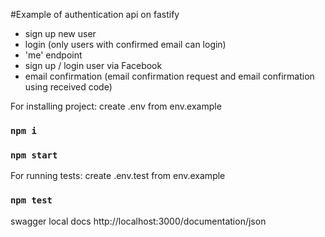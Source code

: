 #Example of authentication api on fastify<br>
- sign up new user
- login (only users with confirmed email can login)
- 'me' endpoint
- sign up / login user via Facebook
- email confirmation (email confirmation request and email confirmation using received code)

For installing project: create .env from env.example<br>

### `npm i`
### `npm start`

For running tests: create .env.test from env.example<br>

### `npm test`

swagger local docs
http://localhost:3000/documentation/json